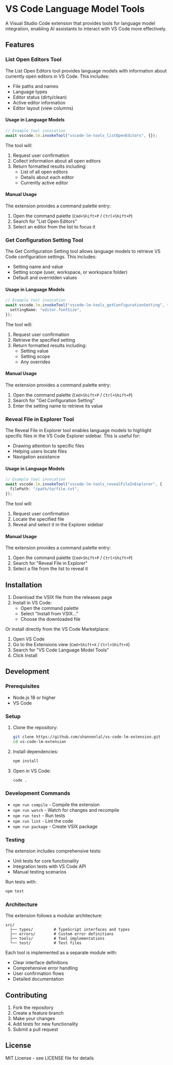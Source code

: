 # VS Code Language Model Tools

A Visual Studio Code extension that provides tools for language model integration, enabling AI assistants to interact with VS Code more effectively.

## Features

### List Open Editors Tool

The List Open Editors tool provides language models with information about currently open editors in VS Code. This includes:

- File paths and names
- Language types
- Editor status (dirty/clean)
- Active editor information
- Editor layout (view columns)

#### Usage in Language Models

```typescript
// Example tool invocation
await vscode.lm.invokeTool("vscode-lm-tools_listOpenEditors", {});
```

The tool will:

1. Request user confirmation
2. Collect information about all open editors
3. Return formatted results including:
   - List of all open editors
   - Details about each editor
   - Currently active editor

#### Manual Usage

The extension provides a command palette entry:

1. Open the command palette (`Cmd+Shift+P` / `Ctrl+Shift+P`)
2. Search for "List Open Editors"
3. Select an editor from the list to focus it

### Get Configuration Setting Tool

The Get Configuration Setting tool allows language models to retrieve VS Code configuration settings. This includes:

- Setting name and value
- Setting scope (user, workspace, or workspace folder)
- Default and overridden values

#### Usage in Language Models

```typescript
// Example tool invocation
await vscode.lm.invokeTool("vscode-lm-tools_getConfigurationSetting", {
  settingName: "editor.fontSize",
});
```

The tool will:

1. Request user confirmation
2. Retrieve the specified setting
3. Return formatted results including:
   - Setting value
   - Setting scope
   - Any overrides

#### Manual Usage

The extension provides a command palette entry:

1. Open the command palette (`Cmd+Shift+P` / `Ctrl+Shift+P`)
2. Search for "Get Configuration Setting"
3. Enter the setting name to retrieve its value

### Reveal File in Explorer Tool

The Reveal File in Explorer tool enables language models to highlight specific files in the VS Code Explorer sidebar. This is useful for:

- Drawing attention to specific files
- Helping users locate files
- Navigation assistance

#### Usage in Language Models

```typescript
// Example tool invocation
await vscode.lm.invokeTool("vscode-lm-tools_revealFileInExplorer", {
  filePath: "/path/to/file.txt",
});
```

The tool will:

1. Request user confirmation
2. Locate the specified file
3. Reveal and select it in the Explorer sidebar

#### Manual Usage

The extension provides a command palette entry:

1. Open the command palette (`Cmd+Shift+P` / `Ctrl+Shift+P`)
2. Search for "Reveal File in Explorer"
3. Select a file from the list to reveal it

## Installation

1. Download the VSIX file from the releases page
2. Install in VS Code:
   - Open the command palette
   - Select "Install from VSIX..."
   - Choose the downloaded file

Or install directly from the VS Code Marketplace:

1. Open VS Code
2. Go to the Extensions view (`Cmd+Shift+X` / `Ctrl+Shift+X`)
3. Search for "VS Code Language Model Tools"
4. Click Install

## Development

### Prerequisites

- Node.js 18 or higher
- VS Code

### Setup

1. Clone the repository:

   ```bash
   git clone https://github.com/shannonlal/vs-code-lm-extension.git
   cd vs-code-lm-extension
   ```

2. Install dependencies:

   ```bash
   npm install
   ```

3. Open in VS Code:
   ```bash
   code .
   ```

### Development Commands

- `npm run compile` - Compile the extension
- `npm run watch` - Watch for changes and recompile
- `npm run test` - Run tests
- `npm run lint` - Lint the code
- `npm run package` - Create VSIX package

### Testing

The extension includes comprehensive tests:

- Unit tests for core functionality
- Integration tests with VS Code API
- Manual testing scenarios

Run tests with:

```bash
npm test
```

### Architecture

The extension follows a modular architecture:

```
src/
  ├── types/         # TypeScript interfaces and types
  ├── errors/        # Custom error definitions
  ├── tools/         # Tool implementations
  └── test/          # Test files
```

Each tool is implemented as a separate module with:

- Clear interface definitions
- Comprehensive error handling
- User confirmation flows
- Detailed documentation

## Contributing

1. Fork the repository
2. Create a feature branch
3. Make your changes
4. Add tests for new functionality
5. Submit a pull request

## License

MIT License - see LICENSE file for details
